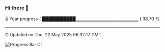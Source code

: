 ### Hi there 👋

⏳ Year progress { ███████████▁▁▁▁▁▁▁▁▁▁▁▁▁▁▁▁▁▁▁ } 38.70 %

---

⏰ Updated on Thu, 22 May 2025 06:32:17 GMT

![Progress Bar CI](https://github.com/liununu/liununu/workflows/Progress%20Bar%20CI/badge.svg)
